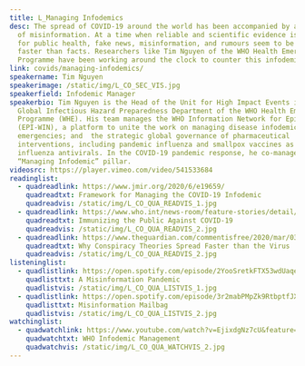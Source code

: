 ```yaml
---
title: L_Managing Infodemics
desc: The spread of COVID-19 around the world has been accompanied by a deluge
  of misinformation. At a time when reliable and scientific evidence is crucial
  for public health, fake news, misinformation, and rumours seem to be spreading
  faster than facts. Researchers like Tim Nguyen of the WHO Health Emergencies
  Programme have been working around the clock to counter this infodemic.
link: covids/managing-infodemics/
speakername: Tim Nguyen
speakerimage: /static/img/L_CO_SEC_VIS.jpg
speakerfield: Infodemic Manager
speakerbio: Tim Nguyen is the Head of the Unit for High Impact Events in the
  Global Infectious Hazard Preparedness Department of the WHO Health Emergencies
  Programme (WHE). His team manages the WHO Information Network for Epidemics
  (EPI-WIN), a platform to unite the work on managing disease infodemics during
  emergencies; and  the strategic global governance of pharmaceutical
  interventions, including pandemic influenza and smallpox vaccines as well as
  influenza antivirals. In the COVID-19 pandemic response, he co-manages the
  “Managing Infodemic” pillar.
videosrc: https://player.vimeo.com/video/541533684
readinglist:
  - quadreadlink: https://www.jmir.org/2020/6/e19659/
    quadreadtxt: Framework for Managing the COVID-19 Infodemic
    quadreadvis: /static/img/L_CO_QUA_READVIS_1.jpg
  - quadreadlink: https://www.who.int/news-room/feature-stories/detail/immunizing-the-public-against-misinformation
    quadreadtxt: Immunizing the Public Against COVID-19
    quadreadvis: /static/img/L_CO_QUA_READVIS_2.jpg
  - quadreadlink: https://www.theguardian.com/commentisfree/2020/mar/03/coronavirus-conspiracy-theories-virus-social-media
    quadreadtxt: Why Conspiracy Theories Spread Faster than the Virus
    quadreadvis: /static/img/L_CO_QUA_READVIS_2.jpg
listeninglist:
  - quadlistlink: https://open.spotify.com/episode/2YooSretkFTX53wdUaqepa
    quadlisttxt: A Misinformation Pandemic
    quadlistvis: /static/img/L_CO_QUA_LISTVIS_1.jpg
  - quadlistlink: https://open.spotify.com/episode/3r2mabPMpZk9RtbptfJXGa
    quadlisttxt: Misinformation Mailbag
    quadlistvis: /static/img/L_CO_QUA_LISTVIS_2.jpg
watchinglist:
  - quadwatchlink: https://www.youtube.com/watch?v=EjixdgNz7cU&feature=youtu.be&ab_channel=purnatt
    quadwatchtxt: WHO Infodemic Management
    quadwatchvis: /static/img/L_CO_QUA_WATCHVIS_2.jpg
---
```

